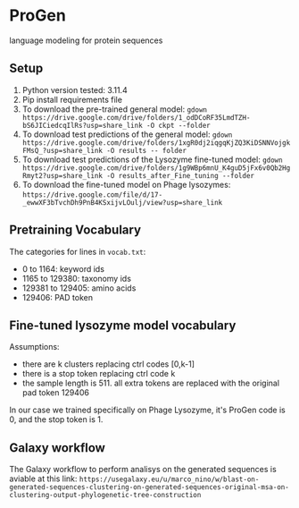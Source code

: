 # ProGen
language modeling for protein sequences

## Setup
1. Python version tested: 3.11.4
2. Pip install requirements file
3. To download the pre-trained general model: `gdown https://drive.google.com/drive/folders/1_odDCoRF35LmdTZH-bS6JICiedcqIlRs?usp=share_link -O ckpt --folder`
4. To download test predictions of the general model: `gdown https://drive.google.com/drive/folders/1xgR0dj2iqgqKjZQ3KiDSNNVojgkFMsQ_?usp=share_link -O results -- folder`
5. To download test predictions of the Lysozyme fine-tuned model: `gdown https://drive.google.com/drive/folders/1g9WBp6mnU_K4guD5jFx6v0Qb2HgRmyt2?usp=share_link -O results_after_Fine_tuning --folder`
6. To download the fine-tuned model on Phage lysozymes: `https://drive.google.com/file/d/17-_ewwXF3bTvchDh9PnB4KSxijvLOulj/view?usp=share_link`


## Pretraining Vocabulary
The categories for lines in `vocab.txt`:
- 0 to 1164: keyword ids
- 1165 to 129380: taxonomy ids
- 129381 to 129405: amino acids
- 129406: PAD token

## Fine-tuned lysozyme model vocabulary
Assumptions:
- there are k clusters replacing ctrl codes [0,k-1]
- there is a stop token replacing ctrl code k
- the sample length is 511. all extra tokens are replaced with the original pad token 129406

In our case we trained specifically on Phage Lysozyme, it's ProGen code is 0, and the stop token is 1.

## Galaxy workflow
The Galaxy workflow to perform analisys on the generated sequences is aviable at this link: `https://usegalaxy.eu/u/marco_nino/w/blast-on-generated-sequences-clustering-on-generated-sequences-original-msa-on-clustering-output-phylogenetic-tree-construction`
